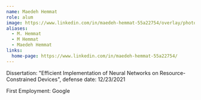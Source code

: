 ```yaml
---
name: Maedeh Hemmat
role: alum
image: https://www.linkedin.com/in/maedeh-hemmat-55a22754/overlay/photo/
aliases:
  - M. Hemmat
  - M Hemmat
  - Maedeh Hemmat
links:
  home-page: https://www.linkedin.com/in/maedeh-hemmat-55a22754/
---
```


Dissertation: "Efficient Implementation of Neural Networks on Resource-Constrained Devices", defense date: 12/23/2021

First Employment: Google
